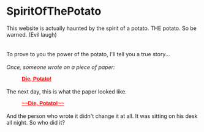 # SpiritOfThePotato
<style>
  dd{
    font-family: arial;
    color: rgb(255, 0, 0);
    font-weight: bold;
    text-decoration: underline;
  }
</style>

This website is actually haunted by the spirit of a potato. THE potato. So be warned. (Evil laugh) <br><br><br>
To prove to you the power of the potato, I'll tell you a true story... <br><br>
*Once, someone wrote on a piece of paper:* <br> <dd>Die, Potato!</dd> <br> The next day, this is what the paper looked like. <br>
<dd>~~Die, Potato!~~</dd> <br> And the person who wrote it didn't change it at all. It was sitting on his desk all night. So who did it? <br>
